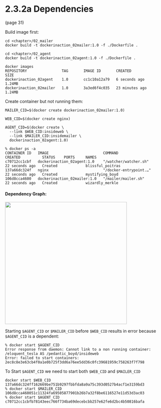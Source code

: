 # 2.3.2a Dependencies

(page 31)

Build image first:

```
cd <chapter>/02_mailer
docker build -t dockerinaction_02mailer:1.0 -f ./Dockerfile .

cd <chapter>/02_agent
docker build -t dockerinaction_02agent:1.0 -f ./Dockerfile .

docker images
REPOSITORY                TAG       IMAGE ID       CREATED          SIZE
dockerinaction_02agent    1.0       cc1c10a12a79   6 seconds ago    1.24MB
dockerinaction_02mailer   1.0       3a3ed6f4c035   23 minutes ago   1.24MB
``` 

Create container but not running them:

```
MAILER_CID=$(docker create dockerinaction_02mailer:1.0)

WEB_CID=$(docker create nginx)

AGENT_CID=$(docker create \
  --link $WEB_CID:insideweb \
  --link $MAILER_CID:insidemailer \
  dockerinaction_02agent:1.0)

% docker ps -a
CONTAINER ID   IMAGE                         COMMAND                  CREATED          STATUS    PORTS     NAMES
c70712cc1cbf   dockerinaction_02agent:1.0    "/watcher/watcher.sh"    22 seconds ago   Created             blissful_poitras
137a66dc324f   nginx                         "/docker-entrypoint.…"   22 seconds ago   Created             mystifying_boyd
106d8cca4600   dockerinaction_02mailer:1.0   "/mailer/mailer.sh"      22 seconds ago   Created             wizardly_merkle
```




#### Dependency Graph:


<image src="./imgs/2.3.1-dependencies.png" width="400px"/>


Starting `$AGENT_CID` or `$MAILER_CID` before `$WEB_CID` results in error because `$AGENT_CID` is a dependent:
 
```
% docker start $AGENT_CID 
Error response from daemon: Cannot link to a non running container: /eloquent_tesla AS /pedantic_boyd/insideweb
Error: failed to start containers: 2ec8c8e3e63cb4f0a1e0b725f3dd6a76ee5dd36c0fc39681959c758263f7f798
```

To Start `$AGENT_CID` we need to start both `$WEB_CID` and `$MAILER_CID`

```
docker start $WEB_CID
137a66dc324ff162669be751b9297fbbfda8a9a75c393d0527b4acf1e3159bd3
% docker start $MAILER_CID
106d8cca460051c11324fa69505877901b26b7a32f8be6116527e11d53d3ac03
% docker start $AGENT_CID
c70712cc1cbfb78143eec766f734ba69decebcbb257e62fe6d2bc4b50816bafa
```



